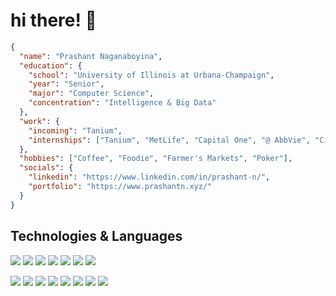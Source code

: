 # hi there! 👋

```json
{
  "name": "Prashant Naganaboyina",
  "education": {
    "school": "University of Illinois at Urbana-Champaign",
    "year": "Senior",
    "major": "Computer Science",
    "concentration": "Intelligence & Big Data"
  },
  "work": {
    "incoming": "Tanium",
    "internships": ["Tanium", "MetLife", "Capital One", "@ AbbVie", "Cisco"]
  },
  "hobbies": ["Coffee", "Foodie", "Farmer's Markets", "Poker"],
  "socials": {
    "linkedin": "https://www.linkedin.com/in/prashant-n/",
    "portfolio": "https://www.prashantn.xyz/"
  }
}
```

## Technologies & Languages

![](https://img.shields.io/badge/Language-Go-informational?style=flat&logo=go&color=00ADD8)
![](https://img.shields.io/badge/Language-Python-informational?style=flat&logo=python&color=3776AB)
![](https://img.shields.io/badge/Language-Javascript-informational?style=flat&logo=javascript&color=F7DF1E)
![](https://img.shields.io/badge/Language-Typescript-informational?style=flat&logo=&color=3178C6)
![](https://img.shields.io/badge/Language-C-informational?style=flat&logo=c&color=A8B9CC)
![](https://img.shields.io/badge/Language-C++-informational?style=flat&logo=cplusplus&color=00599C)
![](https://img.shields.io/badge/Language-Java-informational?style=flat&logo=java&color=4E7896)

![](https://img.shields.io/badge/Framework-React-informational?style=flat&logo=react&color=61DAFB)
![](https://img.shields.io/badge/Database-MongoDB-informational?style=flat&logo=mongodb&color=47A248)
![](https://img.shields.io/badge/Runtime-Node-informational?style=flat&logo=node.js&color=339933)
![](https://img.shields.io/badge/Framework-Express-informational?style=flat&logo=express&color=000000)
![](https://img.shields.io/badge/Markup-HTML-informational?style=flat&logo=html5&color=E34F26)
![](https://img.shields.io/badge/Stylesheet-Tailwind-informational?style=flat&logo=tailwindcss&color=06B6D4)
![](https://img.shields.io/badge/Query-MySQL-informational?style=flat&logo=mysql&color=4479A1)
![](https://img.shields.io/badge/Query-GraphQL-informational?style=flat&logo=graphql&color=E10098)
